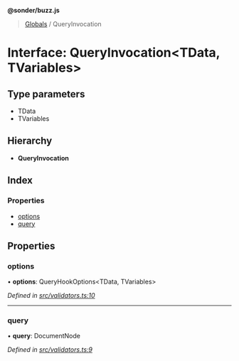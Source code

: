 **@sonder/buzz.js**

> [Globals](../README.md) / QueryInvocation

# Interface: QueryInvocation\<**TData, TVariables**>

## Type parameters

- TData
- TVariables

## Hierarchy

- **QueryInvocation**

## Index

### Properties

- [options](queryinvocation.md#options)
- [query](queryinvocation.md#query)

## Properties

### options

• **options**: QueryHookOptions\<TData, TVariables>

_Defined in [src/validators.ts:10](https://github.com/Flatbook/buzz.js/blob/65c5310/src/validators.ts#L10)_

---

### query

• **query**: DocumentNode

_Defined in [src/validators.ts:9](https://github.com/Flatbook/buzz.js/blob/65c5310/src/validators.ts#L9)_

